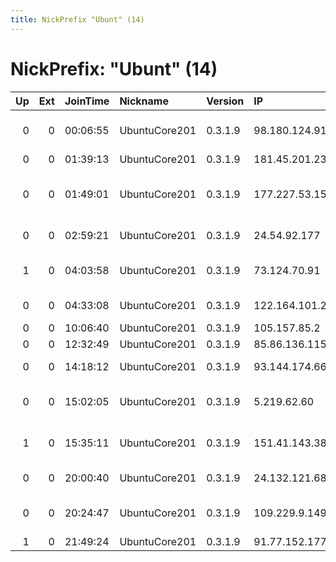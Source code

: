 ```yaml
---
title: NickPrefix "Ubunt" (14)
---
```


# NickPrefix: "Ubunt" (14)

|   Up |   Ext | JoinTime   | Nickname      | Version   | IP              | AS                                      | CC   |   ORp |   Dirp | OS    | Contact   |   eFamMembers |
|-----:|------:|:-----------|:--------------|:----------|:----------------|:----------------------------------------|:-----|------:|-------:|:------|:----------|--------------:|
|    0 |     0 | 00:06:55   | UbuntuCore201 | 0.3.1.9   | 98.180.124.91   | Cox Communications Inc.                 | us   | 35349 |      0 | Linux | None      |             1 |
|    0 |     0 | 01:39:13   | UbuntuCore201 | 0.3.1.9   | 181.45.201.23   | Telecentro S.A.                         | ar   | 36716 |      0 | Linux | None      |             1 |
|    0 |     0 | 01:49:01   | UbuntuCore201 | 0.3.1.9   | 177.227.53.152  | SERVICIO Y EQUIPO EN TELEFONA INTERNET  | mx   | 40365 |      0 | Linux | None      |             1 |
|    0 |     0 | 02:59:21   | UbuntuCore201 | 0.3.1.9   | 24.54.92.177    | Start Communications                    | ca   | 33701 |      0 | Linux | None      |             1 |
|    1 |     0 | 04:03:58   | UbuntuCore201 | 0.3.1.9   | 73.124.70.91    | Comcast Cable Communications, LLC       | us   | 44365 |      0 | Linux | None      |             1 |
|    0 |     0 | 04:33:08   | UbuntuCore201 | 0.3.1.9   | 122.164.101.212 | Bharti Airtel Ltd., Telemedia Services  | in   | 41905 |      0 | Linux | None      |             1 |
|    0 |     0 | 10:06:40   | UbuntuCore201 | 0.3.1.9   | 105.157.85.2    | MT-MPLS                                 | ma   | 39213 |      0 | Linux | None      |             1 |
|    0 |     0 | 12:32:49   | UbuntuCore201 | 0.3.1.9   | 85.86.136.115   | Euskaltel S.A.                          | es   | 44319 |      0 | Linux | None      |             1 |
|    0 |     0 | 14:18:12   | UbuntuCore201 | 0.3.1.9   | 93.144.174.66   | Vodafone Italia S.p.A.                  | it   | 39382 |      0 | Linux | None      |             1 |
|    0 |     0 | 15:02:05   | UbuntuCore201 | 0.3.1.9   | 5.219.62.60     | Esfahan Telecommunication Company P.J.S | ir   | 39167 |      0 | Linux | None      |             1 |
|    1 |     0 | 15:35:11   | UbuntuCore201 | 0.3.1.9   | 151.41.143.38   | Wind Telecomunicazioni SpA              | it   | 35950 |      0 | Linux | None      |             1 |
|    0 |     0 | 20:00:40   | UbuntuCore201 | 0.3.1.9   | 24.132.121.68   | Liberty Global Operations B.V.          | nl   | 46291 |      0 | Linux | None      |             1 |
|    0 |     0 | 20:24:47   | UbuntuCore201 | 0.3.1.9   | 109.229.9.149   | PE Dmytro Golubnichiy Volodomirovich    | ua   | 43441 |      0 | Linux | None      |             1 |
|    1 |     0 | 21:49:24   | UbuntuCore201 | 0.3.1.9   | 91.77.152.177   | MTS PJSC                                | ru   | 36839 |      0 | Linux | None      |             1 |
